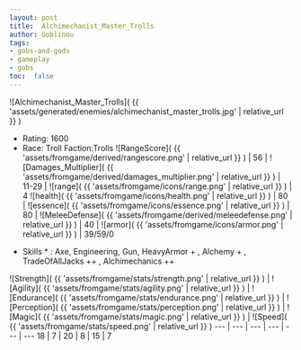 ```yaml
---
layout: post
title:  Alchimechanist_Master_Trolls
author: Goblinou
tags:
- gobs-and-gods
- gameplay
- gobs
toc:  false
---
```


![Alchimechanist_Master_Trolls]( {{ 'assets/generated/enemies/alchimechanist_master_trolls.jpg' | relative_url }} )
- Rating: 1600
- Race: Troll  Faction:Trolls
![RangeScore]( {{ 'assets/fromgame/derived/rangescore.png' | relative_url }} ) | 56 | ![Damages_Multiplier]( {{ 'assets/fromgame/derived/damages_multiplier.png' | relative_url }} ) | 11-29 | ![range]( {{ 'assets/fromgame/icons/range.png' | relative_url }} ) | 4
![health]( {{ 'assets/fromgame/icons/health.png' | relative_url }} ) | 80 | ![essence]( {{ 'assets/fromgame/icons/essence.png' | relative_url }} ) | 80 | ![MeleeDefense]( {{ 'assets/fromgame/derived/meleedefense.png' | relative_url }} ) | 40 | ![armor]( {{ 'assets/fromgame/icons/armor.png' | relative_url }} ) | 39/59/0
* Skills * : Axe, Engineering, Gun, HeavyArmor + , Alchemy + , TradeOfAllJacks ++ , Alchimechanics ++ 

![Strength]( {{ 'assets/fromgame/stats/strength.png' | relative_url }} ) | ![Agility]( {{ 'assets/fromgame/stats/agility.png' | relative_url }} ) | ![Endurance]( {{ 'assets/fromgame/stats/endurance.png' | relative_url }} ) | ![Perception]( {{ 'assets/fromgame/stats/perception.png' | relative_url }} ) | ![Magic]( {{ 'assets/fromgame/stats/magic.png' | relative_url }} ) | ![Speed]( {{ 'assets/fromgame/stats/speed.png' | relative_url }} )
--- | --- | --- | --- | --- | ---
18 | 7 | 20 | 8 | 15 | 7
